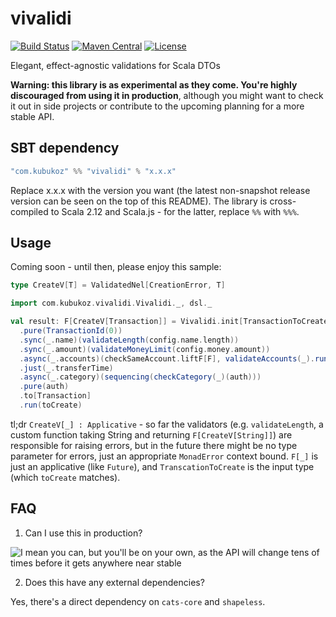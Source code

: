 # vivalidi

[![Build Status](https://travis-ci.org/kubukoz/vivalidi.svg?branch=master)](https://travis-ci.org/kubukoz/vivalidi)
[![Maven Central](https://img.shields.io/maven-central/v/com.kubukoz/vivalidi_2.12.svg)](http://search.maven.org/#search%7Cga%7C1%7Cvivalidi)
[![License](http://img.shields.io/:license-Apache%202-green.svg)](http://www.apache.org/licenses/LICENSE-2.0.txt)

Elegant, effect-agnostic validations for Scala DTOs

**Warning: this library is as experimental as they come. You're highly discouraged from using it in production**, although you might want to check it out in side projects or contribute to the upcoming planning for a more stable API.

## SBT dependency

```scala
"com.kubukoz" %% "vivalidi" % "x.x.x"
```

Replace x.x.x with the version you want (the latest non-snapshot release version can be seen on the top of this README).
The library is cross-compiled to Scala 2.12 and Scala.js - for the latter, replace `%%` with `%%%`.

## Usage
Coming soon - until then, please enjoy this sample:

```scala
type CreateV[T] = ValidatedNel[CreationError, T]

import com.kubukoz.vivalidi.Vivalidi._, dsl._

val result: F[CreateV[Transaction]] = Vivalidi.init[TransactionToCreate, CreateV, F]
  .pure(TransactionId(0))
  .sync(_.name)(validateLength(config.name.length))
  .sync(_.amount)(validateMoneyLimit(config.money.amount))
  .async(_.accounts)(checkSameAccount.liftF[F], validateAccounts(_).run(auth))
  .just(_.transferTime)
  .async(_.category)(sequencing(checkCategory(_)(auth)))
  .pure(auth)
  .to[Transaction]
  .run(toCreate)
```

tl;dr `CreateV[_] : Applicative` - so far the validators (e.g. `validateLength`, a custom function taking String and returning
`F[CreateV[String]]`) are responsible for raising errors, but in the future there might be no type parameter for errors, just
an appropriate `MonadError` context bound. `F[_]` is just an applicative (like `Future`), and `TranscationToCreate` is
the input type (which `toCreate` matches).

## FAQ

1. Can I use this in production?

![I mean you can, but you'll be on your own, as the API will change tens of times before it gets anywhere near stable](https://media.tenor.co/images/a8b0a72b4d23609c7f30b3ff2c3e9095/tenor.gif)

2. Does this have any external dependencies?

Yes, there's a direct dependency on `cats-core` and `shapeless`.
